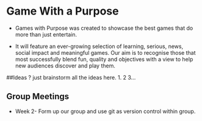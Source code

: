 # Game With a Purpose

* Games with Purpose was created to showcase the best games that do more than just entertain.

* It will feature an ever-growing selection of learning, serious, news, social impact and meaningful games. Our aim is to recognise those that most successfully blend fun, quality and objectives with a view to help new audiences discover and play them.

##Ideas ? just brainstorm all the ideas here.
1.
2
3...

## Group Meetings
* Week 2- Form up our group and use git as version control within group.
